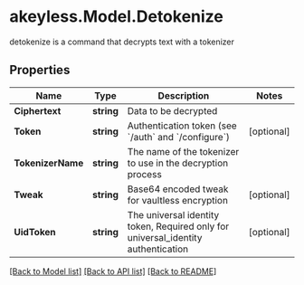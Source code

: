 # akeyless.Model.Detokenize
detokenize is a command that decrypts text with a tokenizer

## Properties

Name | Type | Description | Notes
------------ | ------------- | ------------- | -------------
**Ciphertext** | **string** | Data to be decrypted | 
**Token** | **string** | Authentication token (see &#x60;/auth&#x60; and &#x60;/configure&#x60;) | [optional] 
**TokenizerName** | **string** | The name of the tokenizer to use in the decryption process | 
**Tweak** | **string** | Base64 encoded tweak for vaultless encryption | [optional] 
**UidToken** | **string** | The universal identity token, Required only for universal_identity authentication | [optional] 

[[Back to Model list]](../README.md#documentation-for-models) [[Back to API list]](../README.md#documentation-for-api-endpoints) [[Back to README]](../README.md)

